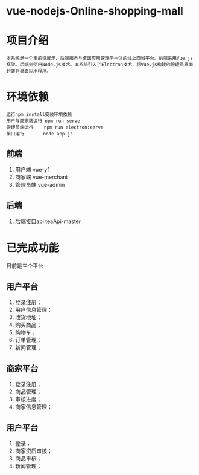 # vue-nodejs-Online-shopping-mall
# 项目介绍
    本系统是一个集前端展示、后端服务与桌面应用管理于一体的线上商城平台。前端采用Vue.js框架。后端则使用Node.js技术。本系统引入了Electron技术，将Vue.js构建的管理员界面封装为桌面应用程序。
# 环境依赖
    运行npm install安装环境依赖
    用户与商家端运行 npm run serve
    管理员端运行    npm run electron:serve
    接口运行       node app.js
## 前端
1. 用户端   vue-yf
2. 商家端   vue-merchant
3. 管理员端 vue-admin
## 后端
1. 后端接口api teaApi-master
# 已完成功能
目前是三个平台
## 用户平台
1. 登录注册；
2. 用户信息管理；
3. 收货地址；
4. 购买商品；
5. 购物车；
6. 订单管理；
7. 新闻管理；
## 商家平台
1. 登录注册；
2. 商品管理；
3. 审核进度；
4. 商家信息管理；
## 用户平台
1. 登录；
2. 商家资质审核；
3. 商品审核；
4. 新闻管理；
